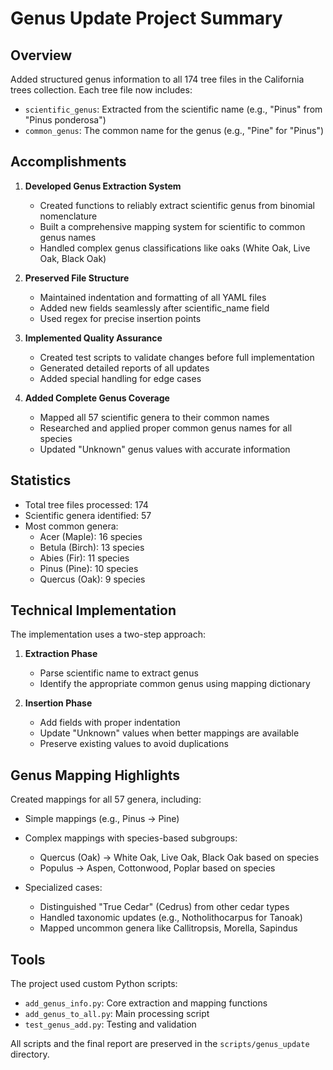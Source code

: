 # Genus Update Project Summary

## Overview

Added structured genus information to all 174 tree files in the California trees collection. Each tree file now includes:

- `scientific_genus`: Extracted from the scientific name (e.g., "Pinus" from "Pinus ponderosa")
- `common_genus`: The common name for the genus (e.g., "Pine" for "Pinus")

## Accomplishments

1. **Developed Genus Extraction System**
   - Created functions to reliably extract scientific genus from binomial nomenclature
   - Built a comprehensive mapping system for scientific to common genus names
   - Handled complex genus classifications like oaks (White Oak, Live Oak, Black Oak)

2. **Preserved File Structure**
   - Maintained indentation and formatting of all YAML files
   - Added new fields seamlessly after scientific_name field
   - Used regex for precise insertion points

3. **Implemented Quality Assurance**
   - Created test scripts to validate changes before full implementation
   - Generated detailed reports of all updates
   - Added special handling for edge cases

4. **Added Complete Genus Coverage**
   - Mapped all 57 scientific genera to their common names
   - Researched and applied proper common genus names for all species
   - Updated "Unknown" genus values with accurate information

## Statistics

- Total tree files processed: 174
- Scientific genera identified: 57
- Most common genera:
  - Acer (Maple): 16 species
  - Betula (Birch): 13 species
  - Abies (Fir): 11 species
  - Pinus (Pine): 10 species
  - Quercus (Oak): 9 species

## Technical Implementation

The implementation uses a two-step approach:

1. **Extraction Phase**
   - Parse scientific name to extract genus
   - Identify the appropriate common genus using mapping dictionary

2. **Insertion Phase**
   - Add fields with proper indentation
   - Update "Unknown" values when better mappings are available
   - Preserve existing values to avoid duplications

## Genus Mapping Highlights

Created mappings for all 57 genera, including:

- Simple mappings (e.g., Pinus → Pine)
- Complex mappings with species-based subgroups:
  - Quercus (Oak) → White Oak, Live Oak, Black Oak based on species
  - Populus → Aspen, Cottonwood, Poplar based on species

- Specialized cases:
  - Distinguished "True Cedar" (Cedrus) from other cedar types
  - Handled taxonomic updates (e.g., Notholithocarpus for Tanoak)
  - Mapped uncommon genera like Callitropsis, Morella, Sapindus

## Tools

The project used custom Python scripts:
- `add_genus_info.py`: Core extraction and mapping functions
- `add_genus_to_all.py`: Main processing script
- `test_genus_add.py`: Testing and validation

All scripts and the final report are preserved in the `scripts/genus_update` directory.